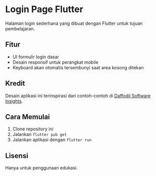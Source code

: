 # Login Page Flutter

Halaman login sederhana yang dibuat dengan Flutter untuk tujuan pembelajaran.

## Fitur

- UI formulir login dasar
- Desain responsif untuk perangkat mobile
- Keyboard akan otomatis tersembunyi saat area kosong ditekan

## Kredit

Desain aplikasi ini terinspirasi dari contoh-contoh di [Daffodil Software Insights](https://insights.daffodilsw.com/blog/15-login-screen-examples-for-mobile-app-developers).

## Cara Memulai

1. Clone repository ini
2. Jalankan `flutter pub get`
3. Jalankan aplikasi dengan `flutter run`

## Lisensi

Hanya untuk penggunaan edukasi.
